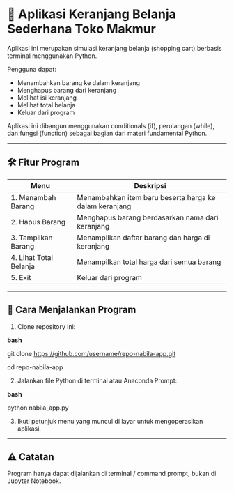 # 🛒 Aplikasi Keranjang Belanja Sederhana Toko Makmur

Aplikasi ini merupakan simulasi keranjang belanja (shopping cart) berbasis terminal menggunakan Python.

Pengguna dapat:
- Menambahkan barang ke dalam keranjang
- Menghapus barang dari keranjang
- Melihat isi keranjang
- Melihat total belanja
- Keluar dari program

Aplikasi ini dibangun menggunakan conditionals (if), perulangan (while), dan fungsi (function) sebagai bagian dari materi fundamental Python.

---


## 🛠️ Fitur Program

|**Menu**|**Deskripsi**|
|---|---|
|1. Menambah Barang|Menambahkan item baru beserta harga ke dalam keranjang|
|2. Hapus Barang|Menghapus barang berdasarkan nama dari keranjang|
|3. Tampilkan Barang|Menampilkan daftar barang dan harga di keranjang|
|4. Lihat Total Belanja|Menampilkan total harga dari semua barang|
|5. Exit|Keluar dari program|

---

## 🚀 Cara Menjalankan Program
1. Clone repository ini:

**bash**

git clone https://github.com/username/repo-nabila-app.git

cd repo-nabila-app
   
2. Jalankan file Python di terminal atau Anaconda Prompt:

**bash**

python nabila_app.py

3. Ikuti petunjuk menu yang muncul di layar untuk mengoperasikan aplikasi.

---

## ⚠️ Catatan
Program hanya dapat dijalankan di terminal / command prompt, bukan di Jupyter Notebook.
